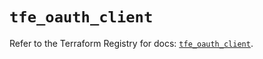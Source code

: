 # `tfe_oauth_client`

Refer to the Terraform Registry for docs: [`tfe_oauth_client`](https://registry.terraform.io/providers/hashicorp/tfe/0.51.0/docs/resources/oauth_client).

